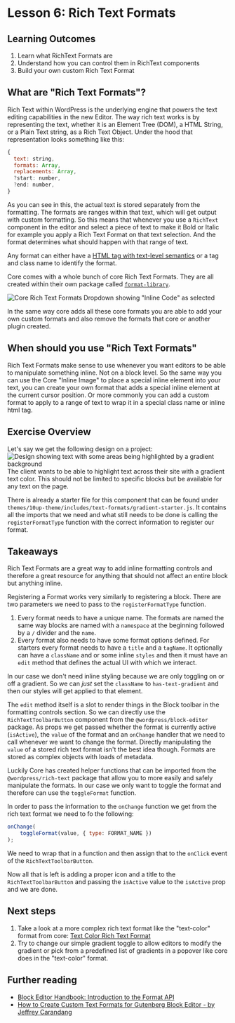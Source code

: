# Lesson 6: Rich Text Formats

## Learning Outcomes

1. Learn what RichText Formats are
2. Understand how you can control them in RichText components
3. Build your own custom Rich Text Format

## What are "Rich Text Formats"?

Rich Text within WordPress is the underlying engine that powers the text editing capabilities in the new Editor. The way rich text works is by representing the text, whether it is an Element Tree (DOM), a HTML String, or a Plain Text string, as a Rich Text Object. Under the hood that representation looks something like this:

```js
{
  text: string,
  formats: Array,
  replacements: Array,
  ?start: number,
  ?end: number,
}
```

As you can see in this, the actual text is stored separately from the formatting. The formats are ranges within that text, which will get output with custom formatting. So this means that whenever you use a `RichText` component in the editor and select a piece of text to make it Bold or Italic for example you apply a Rich Text Format on that text selection. And the format determines what should happen with that range of text.

Any format can either have a [HTML tag with text-level semantics](https://www.w3.org/TR/html5/textlevel-semantics.html#text-level-semantics-usage-summary) or a tag and class name to identify the format.

Core comes with a whole bunch of core Rich Text Formats. They are all created within their own package called [`format-library`](https://github.com/WordPress/gutenberg/tree/trunk/packages/format-library/src).

![Core Rich Text Formats Dropdown showing "Inline Code" as selected](/img/core-rich-text-formats-screenshot.jpg)

In the same way core adds all these core formats you are able to add your own custom formats and also remove the formats that core or another plugin created.

## When should you use "Rich Text Formats"

Rich Text Formats make sense to use whenever you want editors to be able to manipulate something inline. Not on a block level. So the same way you can use the Core "Inline Image" to place a special inline element into your text, you can create your own format that adds a special inline element at the current cursor position. Or more commonly you can add a custom format to apply to a range of text to wrap it in a special class name or inline html tag.

## Exercise Overview

Let's say we get the following design on a project:
![Design showing text with some areas being highlighted by a gradient background](/img/text-format-design.png)
The client wants to be able to highlight text across their site with a gradient text color. This should not be limited to specific blocks but be available for any text on the page.

There is already a starter file for this component that can be found under `themes/10up-theme/includes/text-formats/gradient-starter.js`. It contains all the imports that we need and what still needs to be done is calling the `registerFormatType` function with the correct information to register our format.

## Takeaways

Rich Text Formats are a great way to add inline formatting controls and therefore a great resource for anything that should not affect an entire block but anything inline.

Registering a Format works very similarly to registering a block. There are two parameters we need to pass to the `registerFormatType` function.

1. Every format needs to have a unique name. The formats are named the same way blocks are named with a `namespace` at the beginning followed by a `/` divider and the `name`.
2. Every format also needs to have some format options defined. For starters every format needs to have a `title` and a `tagName`. It optionally can have a `className` and or some inline `styles` and then it must have an `edit` method that defines the actual UI with which we interact.

In our case we don't need inline styling because we are only toggling on or off a gradient. So we can _just_ set the `className` to `has-text-gradient` and then our styles will get applied to that element.

The `edit` method itself is a slot to render things in the Block toolbar in the formatting controls section. So we can directly use the `RichTextToolbarButton` component from the `@wordpress/block-editor` package. As props we get passed whether the format is currently active (`isActive`), the `value` of the format and an `onChange` handler that we need to call whenever we want to change the format. Directly manipulating the `value` of a stored rich text format isn't the best idea though. Formats are stored as complex objects with loads of metadata.

Luckily Core has created helper functions that can be imported from the `@wordpress/rich-text` package that allow you to more easily and safely manipulate the formats. In our case we only want to toggle the format and therefore can use the `toggleFormat` function.

In order to pass the information to the `onChange` function we get from the rich text format we need to fo the following:

```js
onChange(
	toggleFormat(value, { type: FORMAT_NAME })
);
```

We need to wrap that in a function and then assign that to the `onClick` event of the `RichTextToolbarButton`.

Now all that is left is adding a proper icon and a title to the `RichTextToolbarButton` and passing the `isActive` value to the `isActive` prop and we are done.

## Next steps

1. Take a look at a more complex rich text format like the "text-color" format from core: [Text Color Rich Text Format](https://github.com/WordPress/gutenberg/blob/trunk/packages/format-library/src/text-color/index.js)
2. Try to change our simple gradient toggle to allow editors to modify the gradient or pick from a predefined list of gradients in a popover like core does in the "text-color" format.

## Further reading

- [Block Editor Handbook: Introduction to the Format API](https://developer.wordpress.org/block-editor/how-to-guides/format-api/)
- [How to Create Custom Text Formats for Gutenberg Block Editor - by Jeffrey Carandang](https://jeffreycarandang.com/how-to-create-custom-text-formats-for-gutenberg-block-editor/)
